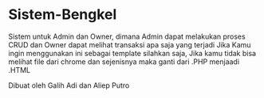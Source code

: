 # Sistem-Bengkel
Sistem untuk Admin dan Owner, dimana Admin dapat melakukan proses CRUD dan Owner dapat melihat transaksi apa saja yang terjadi
Jika Kamu ingin menggunakan ini sebagai template silahkan saja, Jika kamu tidak bisa melihat file dari chrome dan sejenisnya maka ganti dari .PHP menjaadi .HTML

Dibuat oleh Galih Adi dan Aliep Putro

